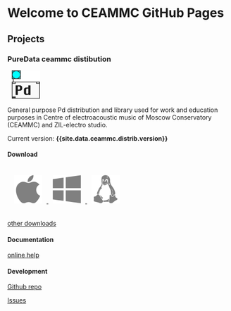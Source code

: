 <!-- {% assign lang = site.data.language.ru %}
<a href="{{site.baseurl}}/ru">{{lang.icon}} {{ lang.label }} ({{ language.code }})</a> -->


# Welcome to CEAMMC GitHub Pages

## Projects

### PureData ceammc distibution

<img src="img/pd-icon-64.png" alt="download windows version" style="padding: 0 10px" width="64px"/>


General purpose Pd distribution and library used for work and education purposes in Centre of electroacoustic music of Moscow Conservatory (CEAMMC) and ZIL-electro studio.

Current version: **{{site.data.ceammc.distrib.version}}**

#### Download

<div style="padding: 20px 5px">
<a href="https://github.com/uliss/pure-data/releases/download/v{{site.data.ceammc.distrib.version}}/Pd-ceammc_{{site.data.ceammc.distrib.version}}-macosx-10.13.dmg">
<img src="img/mac-os-64.png" alt="download mac version" style="padding: 0 10px"/>
</a>

<a href="https://github.com/uliss/pure-data/releases/download/v2021.11/PureData-ceammc-2021.11-x86_64-float-setup.exe">
<img src="img/os-windows8-64.png" alt="download windows version" style="padding: 0 10px"/>
</a>
<a href="https://snapcraft.io/pd-ceammc">
<img src="img/linux-64.png" alt="download linux version" style="padding: 0 10px"/>
</a>
</div>


<a href="https://github.com/uliss/pure-data/releases/latest">other downloads</a>


#### Documentation

<a href="https://ceammc.github.io/pd-help/help-en">online help</a>

#### Development

<a href="https://github.com/uliss/pure-data">Github repo</a>

<a href="https://github.com/uliss/pure-data">Issues</a>
